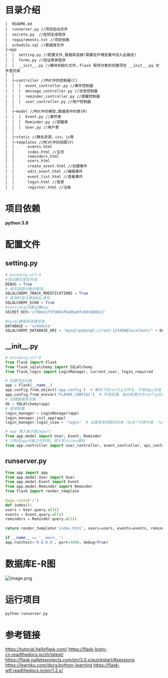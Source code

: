 # 目录介绍

```
│  README.md
│  runserver.py //项目启动文件
│  secrete.py  //密钥生成程序
│  requirements.txt //项目依赖
│  schedule.sql //数据库文件
├─app
│  │  setting.py //配置文件,数据库连接(需要在环境变量中加入此路径)
│  │  forms.py //验证表单程序
│  │  __init__.py //模块初始化文件，Flask 程序对象的创建须在 __init__.py 文件里完成
│  │
│  ├─controller //MVC中的控制器(C)
│  │  │  event_controller.py //事件控制器
│  │  │  message_controller.py //消息控制器
│  │  │  reminder_controller.py //提醒控制器
│  │  │  user_controller.py //用户控制器
│  │  
│  ├─model //MVC中的模型,数据库中的表(M)
│  │  │  Event.py //事件表
│  │  │  Reminder.py //提醒表
│  │  │  User.py //用户表
│  │
│  ├─static //静态资源，css，js等
│  ├─templates //MCVC中的视图(V)
│  │      events.html
│  │      index.html //主页
│  │      reminders.html
│  │      users.html
│  │      create_event.html //创建事件
│  │      edit_event.html //编辑事件
│  │      event_list.html //查看事件
│  │      login.html //登录
│  │      register.html //注册

```

# 项目依赖

**python 3.8**

# 配置文件

## setting.py

```python
# encoding:utf-8  
#调试模式是否开启  
DEBUG = True  
# 是否追踪对象的修改。  
SQLALCHEMY_TRACK_MODIFICATIONS = True  
# 查询时显示原始SQL语句  
SQLALCHEMY_ECHO = True  
#session必须要设置key  
SECRET_KEY='c798ee1f5fd894f6e0ba9fc0d16b8b22'  
  
#mysql数据库连接信息  
DATABASE = 'schedule'  
SQLALCHEMY_DATABASE_URI = "mysql+pymysql://root:123456@localhost/" + DATABASE
```

## \_\_init\_\_.py

```python
# encoding:utf-8  
from flask import Flask
from flask_sqlalchemy import SQLAlchemy
from flask_login import LoginManager, current_user, login_required

# 创建项目对象  
app = Flask(__name__)
app.config.from_object('app.config')  # 模块下的config文件名，不用加py后缀  
app.config.from_envvar('FLASKR_CONFIGS')  # 环境变量，指向配置文件config的路径  
# 创建数据库对象  
db = SQLAlchemy(app)
# 登录配置  
login_manager = LoginManager(app)
login_manager.init_app(app)
login_manager.login_view = 'login'  # 设置登录视图的名称（在这个示例中是 'login'）  

# app 導入後才能import  
from app.model import User, Event, Reminder
# 只有在app对象之后声明，用于导入view模块  
from app.controller import user_controller, event_controller, api_controller, reminder_controller
```

## runserver.py

```python
from app import app  
from app.model.User import User  
from app.model.Event import Event  
from app.model.Reminder import Reminder  
from flask import render_template  
  
@app.route('/')  
def index():  
users = User.query.all()  
events = Event.query.all()  
reminders = Reminder.query.all()  
  
return render_template('index.html', users=users, events=events, reminders=reminders)  
  
if __name__ == '__main__':  
app.run(host='0.0.0.0', port=5000, debug=True)
```
# 数据库E-R图

![image.png](https://img-1313049298.cos.ap-shanghai.myqcloud.com/note-img/202310281756483.png)


# 运行项目

```cmd
python runserver.py
```

# 参考链接

https://tutorial.helloflask.com/
https://flask-login-cn.readthedocs.io/zh/latest/
https://flask.palletsprojects.com/en/3.0.x/quickstart/#sessions
https://learnku.com/docs/python-learning
https://flask-wtf.readthedocs.io/en/1.2.x/